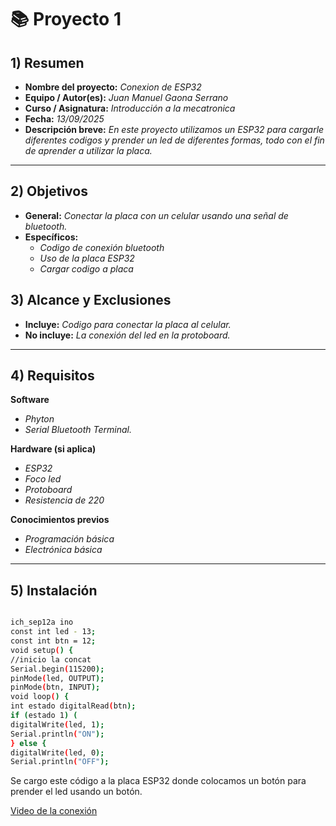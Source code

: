 # 📚 Proyecto 1


## 1) Resumen

- **Nombre del proyecto:** _Conexion de ESP32_  
- **Equipo / Autor(es):** _Juan Manuel Gaona Serrano_  
- **Curso / Asignatura:** _Introducción a la mecatronica_  
- **Fecha:** _13/09/2025_  
- **Descripción breve:** _En este proyecto utilizamos un ESP32 para cargarle diferentes codigos y prender un led de diferentes formas, todo con el fin de aprender a utilizar la placa._

---

## 2) Objetivos

- **General:** _Conectar la placa con un celular usando una señal de bluetooth._
- **Específicos:**
  - _Codigo de conexión bluetooth_
  - _Uso de la placa ESP32_
  - _Cargar codigo a placa_

## 3) Alcance y Exclusiones

- **Incluye:** _Codigo para conectar la placa al celular._
- **No incluye:** _La conexión del led en la protoboard._

---

## 4) Requisitos

**Software**
- _Phyton_
- _Serial Bluetooth Terminal._

**Hardware (si aplica)**
- _ESP32_
- _Foco led_
- _Protoboard_
- _Resistencia de 220_

**Conocimientos previos**
- _Programación básica_
- _Electrónica básica_

---

## 5) Instalación

```bash

ich_sep12a ino
const int led - 13;
const int btn = 12;
void setup() {
//inicio la concat
Serial.begin(115200);
pinMode(led, OUTPUT);
pinMode(btn, INPUT);
void loop() {
int estado digitalRead(btn);
if (estado 1) (
digitalWrite(led, 1);
Serial.println("ON");
} else {
digitalWrite(led, 0);
Serial.println("OFF");


```
Se cargo este código a la placa ESP32 donde colocamos un botón para prender el led usando un botón.

[Video de la conexión][doc-ref]

[doc-ref]: [https://www.iberopuebla.mx//docs](https://iberopuebla.sharepoint.com/:v:/r/sites/Section_11192A-O25/Student%20Work/Submitted%20files/GAONA%20SERRANO%20JUAN%20MANUEL/MCU%20101/VID_20250912_103243_800.mp4?csf=1&web=1&e=nxHvu2&nav=eyJyZWZlcnJhbEluZm8iOnsicmVmZXJyYWxBcHAiOiJ0ZWFtcyIsInJlZmVycmFsTW9kZSI6InZpZXciLCJyZWZlcnJhbFZpZXciOiJwb3N0cm9sbC1jb3B5bGluayIsInJlZmVycmFsUGxheWJhY2tTZXNzaW9uSWQiOiIwN2ZjODI0My1iOWQ5LTQ4MTgtYWM0NC0wZDE2YjQxYjExYmQifX0%3D) "Uso"

